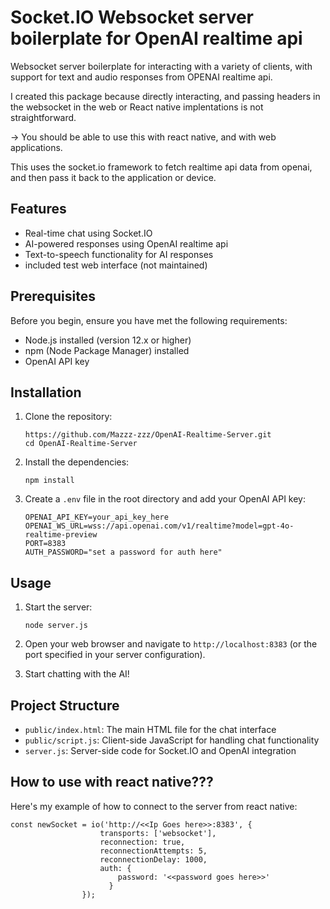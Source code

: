 # Socket.IO Websocket server boilerplate for OpenAI realtime api
Websocket server boilerplate for interacting with a variety of clients, with support for text and audio responses from OPENAI realtime api.

I created this package because directly interacting, and passing headers in the websocket in the web or React native implentations is not straightforward.

-> You should be able to use this with react native, and with web applications.

This uses the socket.io framework to fetch realtime api data from openai, and then pass it back to the application or device.

## Features

- Real-time chat using Socket.IO
- AI-powered responses using OpenAI realtime api
- Text-to-speech functionality for AI responses
- included test web interface (not maintained)

## Prerequisites

Before you begin, ensure you have met the following requirements:

- Node.js installed (version 12.x or higher)
- npm (Node Package Manager) installed
- OpenAI API key
## Installation

1. Clone the repository:
   ```
   https://github.com/Mazzz-zzz/OpenAI-Realtime-Server.git
   cd OpenAI-Realtime-Server
   ```

2. Install the dependencies:
   ```
   npm install
   ```

3. Create a `.env` file in the root directory and add your OpenAI API key:
   ```
   OPENAI_API_KEY=your_api_key_here
   OPENAI_WS_URL=wss://api.openai.com/v1/realtime?model=gpt-4o-realtime-preview
   PORT=8383
   AUTH_PASSWORD="set a password for auth here"
   ```

## Usage

1. Start the server:
   ```
   node server.js
   ```

2. Open your web browser and navigate to `http://localhost:8383` (or the port specified in your server configuration).

3. Start chatting with the AI!

## Project Structure

- `public/index.html`: The main HTML file for the chat interface
- `public/script.js`: Client-side JavaScript for handling chat functionality
- `server.js`: Server-side code for Socket.IO and OpenAI integration

## How to use with react native???
Here's my example of how to connect to the server from react native:

```
const newSocket = io('http://<<Ip Goes here>>:8383', {
                    transports: ['websocket'],
                    reconnection: true,
                    reconnectionAttempts: 5,
                    reconnectionDelay: 1000,
                    auth: {
                        password: '<<password goes here>>'
                      }
                });

```

